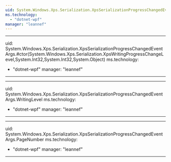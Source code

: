 ```yaml
---
uid: System.Windows.Xps.Serialization.XpsSerializationProgressChangedEventArgs
ms.technology: 
  - "dotnet-wpf"
manager: "leannef"
---
```


---
uid: System.Windows.Xps.Serialization.XpsSerializationProgressChangedEventArgs.#ctor(System.Windows.Xps.Serialization.XpsWritingProgressChangeLevel,System.Int32,System.Int32,System.Object)
ms.technology: 
  - "dotnet-wpf"
manager: "leannef"
---

---
uid: System.Windows.Xps.Serialization.XpsSerializationProgressChangedEventArgs.WritingLevel
ms.technology: 
  - "dotnet-wpf"
manager: "leannef"
---

---
uid: System.Windows.Xps.Serialization.XpsSerializationProgressChangedEventArgs.PageNumber
ms.technology: 
  - "dotnet-wpf"
manager: "leannef"
---
